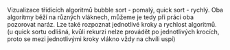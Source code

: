 Vizualizace třídících algoritmů bubble sort - pomalý, quick sort - rychlý. Oba algoritmy běží na různých vláknech, můžeme je tedy při práci oba pozorovat naráz. Lze také rozpoznat jednotlivé kroky a rychlost algoritmů. (u quick sortu odlišná, kvůli rekurzi nelze provádět po jednotlivých krocích, proto se mezi jednotlivými kroky vlákno vždy na chvíli uspí) 
